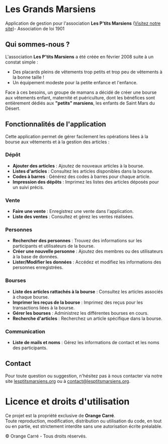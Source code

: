 # Les Grands Marsiens

Application de gestion pour l'association **Les P'tits Marsiens** ([Visitez notre site](https://lesptitsmarsiens.org/))- Association de loi 1901



## Qui sommes-nous ?

L'association **Les P'tits Marsiens** a été créée en février 2008 suite à un constat simple :
- Des placards pleins de vêtements trop petits et trop peu de vêtements à la bonne taille !
- Un équipement modeste pour la petite enfance et l'enfance.

Face à ces besoins, un groupe de mamans a décidé de créer une bourse aux vêtements enfant, maternité et puériculture, dont les bénéfices sont entièrement dédiés aux **"petits" marsiens**, les enfants de Saint Mars du Désert.

## Fonctionnalités de l'application

Cette application permet de gérer facilement les opérations liées à la bourse aux vêtements et à la gestion des articles :

### Dépôt
- **Ajouter des articles** : Ajoutez de nouveaux articles à la bourse.
- **Listes d'articles** : Consultez les articles disponibles dans la bourse.
- **Codes à barres** : Générez des codes à barres pour chaque article.
- **Impression des dépôts** : Imprimez les listes des articles déposés pour un suivi précis.

### Vente
- **Faire une vente** : Enregistrez une vente dans l'application.
- **Liste des ventes** : Consultez et gérez les ventes réalisées.

### Personnes
- **Rechercher des personnes** : Trouvez des informations sur les participants et utilisateurs de la bourse.
- **Créer une nouvelle personne** : Ajoutez des membres ou des utilisateurs à la base de données.
- **Lister/Modifier les données** : Accédez et modifiez les informations des personnes enregistrées.

### Bourses
- **Liste des articles rattachés à la bourse** : Consultez les articles associés à chaque bourse.
- **Imprimer les reçus de la bourse** : Imprimez des reçus pour les transactions liées à la bourse.
- **Gérer les bourses** : Administrez les différentes bourses en cours.
- **Recherche d'articles** : Recherchez un article spécifique dans la bourse.

### Communication
- **Liste de mails et noms** : Gérez les informations de contact et les noms des participants.

## Contact

Pour toute question ou suggestion, n'hésitez pas à nous contacter via notre site [lesptitsmarsiens.org](https://lesptitsmarsiens.org/) ou à contact@lesptitsmarsiens.org.


# Licence et droits d'utilisation  

Ce projet est la propriété exclusive de **Orange Carré**.  
Toute reproduction, modification, distribution ou utilisation du code, en tout ou en partie, est strictement interdite sans une autorisation écrite préalable.  

© Orange Carré - Tous droits réservés.
